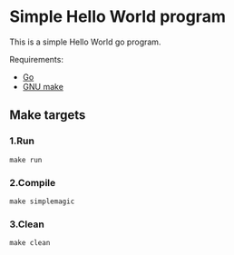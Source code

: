 # Simple Hello World program

This is a simple Hello World go program.

Requirements:
* [Go](https://golang.org/doc/install#install)
* [GNU make](https://www.gnu.org/gnu/gnu.html)

## Make targets

### 1.Run
```
make run
```

### 2.Compile
```
make simplemagic
```

### 3.Clean
```
make clean
```



